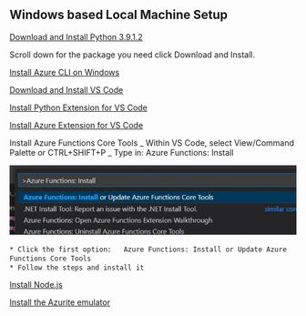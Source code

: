 ## Windows based Local Machine Setup

[Download and Install Python 3.9.1.2](https://www.python.org/downloads/release/python-3912/)

Scroll down for the package you need click Download and Install.

[Install Azure CLI on Windows]( https://learn.microsoft.com/en-us/cli/azure/install-azure-cli-windows?tabs=azure-cli#install-or-update)

[Download and Install VS Code](https://code.visualstudio.com/Download)

[Install Python Extension for VS Code](https://marketplace.visualstudio.com/items?itemName=ms-python.python)

[Install Azure Extension for VS Code](https://marketplace.visualstudio.com/items?itemName=ms-azuretools.vscode-azurefunctions)

Install Azure Functions Core Tools
_ Within VS Code, select View/Command Palette or CTRL+SHIFT+P
_ Type in: Azure Functions: Install

![lmsetup1](../assets/lmsetup1.jpg)

    * Click the first option:   Azure Functions: Install or Update Azure Functions Core Tools
    * Follow the steps and install it

[Install Node.js](https://nodejs.org/en)

[Install the Azurite emulator](https://marketplace.visualstudio.com/items?itemName=Azurite.azurite)